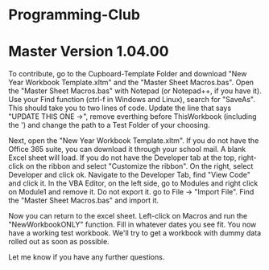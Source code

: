 # Programming-Club
# Master Version 1.04.00


To contribute, go to the Cupboard-Template Folder and download "New Year Workbook Template.xltm" and the "Master Sheet Macros.bas". 
Open the "Master Sheet Macros.bas" with Notepad (or Notepad++, if you have it). Use your Find function (ctrl-f in Windows and Linux), 
search for "SaveAs". This should take you to two lines of code. Update the line that says "UPDATE THIS ONE ->", remove everthing before 
ThisWorkbook (including the ') and change the path to a Test Folder of your choosing.

Next, open the "New Year Workbook Template.xltm". If you do not have the Office 365 suite, you can download it through your school mail.
 A blank Excel sheet will load. If you do not have the Developer tab at the top, right-click on the ribbon and select "Customize the ribbon".
 On the right, select Developer and click ok. Navigate to the Developer Tab, find "View Code" and click it. In the VBA Editor, on the left side,
 go to Modules and right click on Module1 and remove it. Do not export it. go to File -> "Import File". Find the "Master Sheet Macros.bas" and
 import it.

Now you can return to the excel sheet. Left-click on Macros and run the "NewWorkbookONLY" function. Fill in whatever dates you see fit. You now
 have a working test workbook. We'll try to get a workbook with dummy data rolled out as soon as possible. 

Let me know if you have any further questions.
